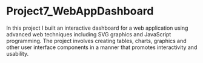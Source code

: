 # Project7_WebAppDashboard

In this project I built an interactive dashboard for a web application using advanced web techniques including SVG graphics and JavaScript programming. The project involves creating tables, charts, graphics and other user interface components in a manner that promotes interactivity and usability.

